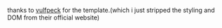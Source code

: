 thanks to [vulfpeck](https://vulfpeck.com/) for the template.(which i just stripped the styling and DOM from their official website)
